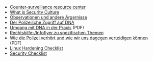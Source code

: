 - [Counter-surveillance resource center](https://www.csrc.link/de/)
- [What is Security Culture](https://de.crimethinc.com/2004/11/01/what-is-security-culture)
- [Observationen und andere Ärgernisse](https://librifelis.noblogs.org/post/2022/03/04/broschure-observationen-und-andere-argernisse/)
- [Der Polizeiliche Zugriff auf DNA](https://shop.gen-ethisches-netzwerk.de/broschuere/41-der-polizeiliche-zugriff-auf-dna.html)
- [Umgang mit DNA in der Praxis](https://www.csrc.link/download/umgang-mit-dna-in-der-praxis/umgang-mit-dna-in-der-praxis.pdf) (PDF)
- [Rechtshilfe-/Infoflyer zu spezifischen Themen](https://www.rote-hilfe.de/downloads1/category/3-was-tun-wenn-s-brennt-und-rechtshilfe-infoflyer-zu-spezifischen-themen)
- [Wie die Polizei verhört und wie wir uns dagegen verteidigen können](https://projet-evasions.org/wp-content/uploads/2022/07/220707-PDF-D-web-verhor.pdf) (PDF)
- [Linux Hardening Checklist](https://github.com/trimstray/linux-hardening-checklist)
- [Security Checklist](https://github.com/geeknik/personal-security-checklist)